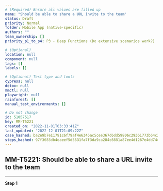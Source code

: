```yaml
---
# (Required) Ensure all values are filled up
name: "Should be able to share a URL invite to the team"
status: Draft
priority: Normal
folder: Mobile App (native-specific)
authors: ""
team_ownership: []
priority_p1_to_p4: P3 - Deep Functions (Do extensive scenarios work?)

# (Optional)
location: null
component: null
tags: []
labels: []

# (Optional) Test type and tools
cypress: null
detox: null
mmctl: null
playwright: null
rainforest: []
manual_test_environments: []

# Do not change
id: 51057517
key: MM-T5221
created_on: "2022-11-01T03:33:41Z"
last_updated: "2022-12-01T21:09:22Z"
case_hashed: ba2e9b7e11791c6f79af4e6345ac5cee367d6dd59806c29361773b64c3b8aa512231f354db88b96574830ba55a3618e5
steps_hashed: 97f3683db4eaeef5d5531fa7f3da9ca284e8881a87ee4d1267e4dd74c6ed9f072f466751c3066801a655928ba03982d3
---
```


<!-- (Auto-generated) Based on frontmatter's "key" and "name" -->

## MM-T5221: Should be able to share a URL invite to the team

---

**Step 1**
